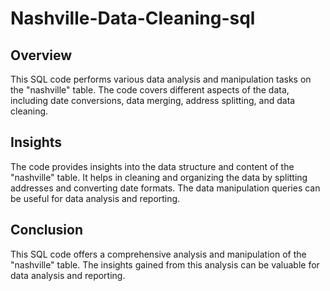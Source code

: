 # Nashville-Data-Cleaning-sql

## Overview
This SQL code performs various data analysis and manipulation tasks on the "nashville" table. The code covers different aspects of the data, including date conversions, data merging, address splitting, and data cleaning.

## Insights
The code provides insights into the data structure and content of the "nashville" table.
It helps in cleaning and organizing the data by splitting addresses and converting date formats.
The data manipulation queries can be useful for data analysis and reporting.

## Conclusion
This SQL code offers a comprehensive analysis and manipulation of the "nashville" table. The insights gained from this analysis can be valuable for data analysis and reporting.
